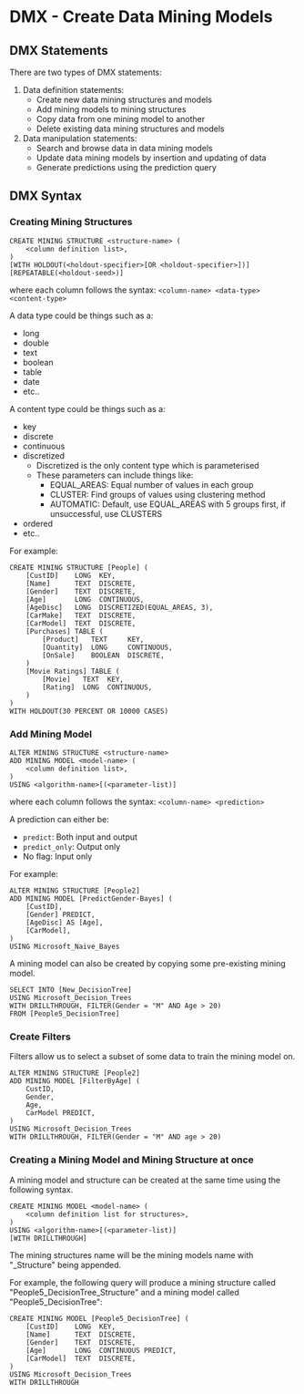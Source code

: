 # DMX - Create Data Mining Models

## DMX Statements
There are two types of DMX statements:
1. Data definition statements: 
    - Create new data mining structures and models
    - Add mining models to mining structures
    - Copy data from one mining model to another
    - Delete existing data mining structures and models
2. Data manipulation statements:
    - Search and browse data in data mining models
    - Update data mining models by insertion and updating of data
    - Generate predictions using the prediction query

## DMX Syntax

### Creating Mining Structures
```
CREATE MINING STRUCTURE <structure-name> (
    <column definition list>,
)
[WITH HOLDOUT(<holdout-specifier>[OR <holdout-specifier>])]
[REPEATABLE(<holdout-seed>)]
```

where each column follows the syntax: `<column-name> <data-type> <content-type>`

A data type could be things such as a:
- long
- double
- text
- boolean
- table
- date
- etc..

A content type could be things such as a:
- key
- discrete
- continuous
- discretized
    - Discretized is the only content type which is parameterised
    - These parameters can include things like:
        - EQUAL_AREAS: Equal number of values in each group
        - CLUSTER: Find groups of values using clustering method
        - AUTOMATIC: Default, use EQUAL_AREAS with 5 groups first, if unsuccessful, use CLUSTERS
- ordered
- etc..

For example:
```
CREATE MINING STRUCTURE [People] (
    [CustID]    LONG  KEY,
    [Name]      TEXT  DISCRETE,
    [Gender]    TEXT  DISCRETE,
    [Age]       LONG  CONTINUOUS,
    [AgeDisc]   LONG  DISCRETIZED(EQUAL_AREAS, 3),
    [CarMake]   TEXT  DISCRETE,
    [CarModel]  TEXT  DISCRETE,
    [Purchases] TABLE (
        [Product]   TEXT     KEY,
        [Quantity]  LONG     CONTINUOUS,
        [OnSale]    BOOLEAN  DISCRETE,
    )
    [Movie Ratings] TABLE (
        [Movie]   TEXT  KEY,
        [Rating]  LONG  CONTINUOUS,
    )
)
WITH HOLDOUT(30 PERCENT OR 10000 CASES)
```

### Add Mining Model
```
ALTER MINING STRUCTURE <structure-name>
ADD MINING MODEL <model-name> (
    <column definition list>,
)
USING <algorithm-name>[(<parameter-list)]
```

where each column follows the syntax: `<column-name> <prediction>`

A prediction can either be:
- `predict`: Both input and output
- `predict_only`: Output only
- No flag: Input only

For example:
```
ALTER MINING STRUCTURE [People2]
ADD MINING MODEL [PredictGender-Bayes] (
    [CustID],
    [Gender] PREDICT,
    [AgeDisc] AS [Age],
    [CarModel],
)
USING Microsoft_Naive_Bayes
```

A mining model can also be created by copying some pre-existing mining model.

```
SELECT INTO [New_DecisionTree]
USING Microsoft_Decision_Trees
WITH DRILLTHROUGH, FILTER(Gender = "M" AND Age > 20)
FROM [People5_DecisionTree]
```

### Create Filters
Filters allow us to select a subset of some data to train the mining model on.

```
ALTER MINING STRUCTURE [People2]
ADD MINING MODEL [FilterByAge] (
    CustID,
    Gender,
    Age,
    CarModel PREDICT,
)
USING Microsoft_Decision_Trees
WITH DRILLTHROUGH, FILTER(Gender = "M" AND age > 20)
```

### Creating a Mining Model and Mining Structure at once 
A mining model and structure can be created at the same time using the following
syntax.

```
CREATE MINING MODEL <model-name> (
    <column definition list for structures>,
)
USING <algorithm-name>[(<parameter-list)]
[WITH DRILLTHROUGH]
```

The mining structures name will be the mining models name with "_Structure" being
appended.

For example, the following query will produce a mining structure called "People5_DecisionTree_Structure"
and a mining model called "People5_DecisionTree":
```
CREATE MINING MODEL [People5_DecisionTree] (
    [CustID]    LONG  KEY,
    [Name]      TEXT  DISCRETE,
    [Gender]    TEXT  DISCRETE,
    [Age]       LONG  CONTINUOUS PREDICT,
    [CarModel]  TEXT  DISCRETE,
)
USING Microsoft_Decision_Trees
WITH DRILLTHROUGH
```
